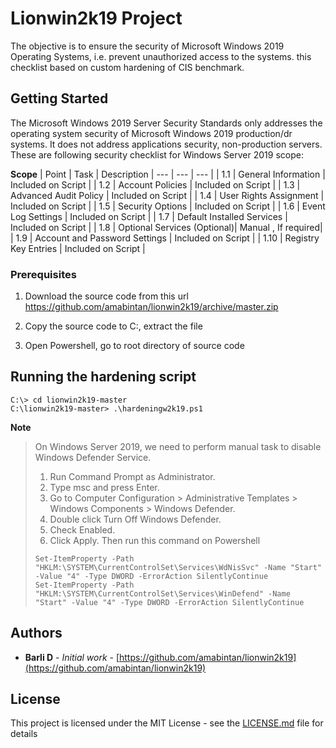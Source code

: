 # Lionwin2k19 Project
The objective is to ensure the security of Microsoft Windows 2019 Operating Systems, i.e. prevent unauthorized access to the systems. this checklist based on custom hardening of CIS benchmark.

## Getting Started

The Microsoft Windows 2019 Server Security Standards only addresses the operating system security of Microsoft Windows 2019 production/dr systems.  It does not address applications security, non-production servers. These are following security checklist for Windows Server 2019 scope:

**Scope**
| Point | Task | Description
| --- | --- | --- |
| 1.1 | General Information | Included on Script |
| 1.2 | Account Policies | Included on Script |
| 1.3 | Advanced Audit Policy | Included on Script |
| 1.4 | User Rights Assignment | Included on Script |
| 1.5 | Security Options | Included on Script |
| 1.6 | Event Log Settings | Included on Script |
| 1.7 | Default Installed Services  | Included on Script |
| 1.8 | Optional Services (Optional)| Manual , If required|
| 1.9 | Account and Password Settings | Included on Script |
| 1.10 | Registry Key Entries | Included on Script |

### Prerequisites

1. Download the source code from this url https://github.com/amabintan/lionwin2k19/archive/master.zip

2. Copy the source code to C:\, extract the file

3. Open Powershell, go to root directory of source code

## Running the hardening script

```
C:\> cd lionwin2k19-master
C:\lionwin2k19-master> .\hardeningw2k19.ps1
```

**Note**
> On Windows Server 2019, we need to  perform manual task to disable Windows Defender Service.
>1. Run Command Prompt as Administrator.
>2. Type msc and press Enter.
>3. Go to Computer Configuration > Administrative Templates > Windows Components > Windows Defender.
>4. Double click Turn Off Windows Defender.
>5. Check Enabled.
>6. Click Apply.
> Then run this command on Powershell
>```
>Set-ItemProperty -Path "HKLM:\SYSTEM\CurrentControlSet\Services\WdNisSvc" -Name "Start" -Value "4" -Type DWORD -ErrorAction SilentlyContinue
>Set-ItemProperty -Path "HKLM:\SYSTEM\CurrentControlSet\Services\WinDefend" -Name "Start" -Value "4" -Type DWORD -ErrorAction SilentlyContinue
>```

## Authors

* **Barli D** - *Initial work* - [https://github.com/amabintan/lionwin2k19](https://github.com/amabintan/lionwin2k19)

## License

This project is licensed under the MIT License - see the [LICENSE.md](LICENSE.md) file for details




